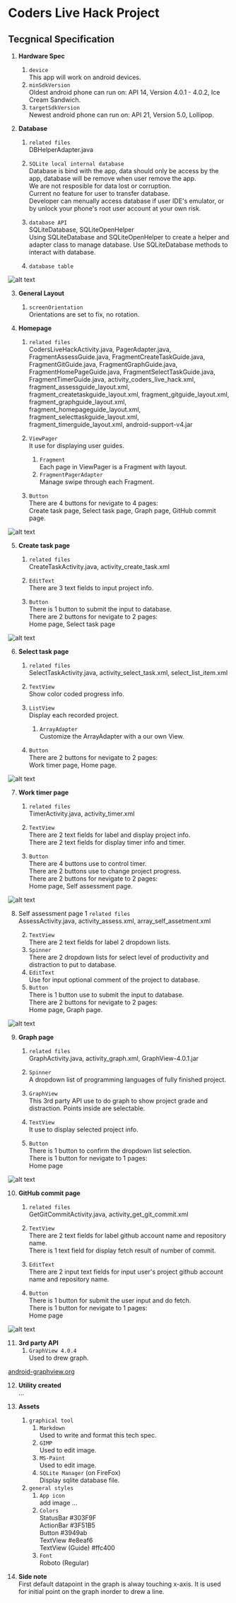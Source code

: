 # Coders Live Hack Project

## Tecgnical Specification

1. **Hardware Spec**  
	1. `device`  
This app will work on android devices.
	2. `minSdkVersion`  
Oldest android phone can run on: API 14, Version 4.0.1 - 4.0.2, Ice Cream Sandwich.
	3. `targetSdkVersion`  
Newest android phone can run on: API 21, Version 5.0, Lollipop.


2. **Database**  
	1. `related files`  
DBHelperAdapter.java

	2. `SQLite local internal database`  
Database is bind with the app, data should only be access by the app, database will be remove when user remove the app.  
We are not resposible for data lost or corruption.  
Current no feature for user to transfer database.  
Developer can menually access database if user IDE's emulator, or by unlock your phone's root user account at your own risk.

	3. `database API`  
SQLiteDatabase, SQLiteOpenHelper  
Using SQLiteDatabase and SQLiteOpenHelper to create a helper and adapter class to manage database. Use SQLiteDatabase methods to interact with database.

	4. `database table`  

![alt text](http://hills.ccsf.edu/~yliu192/CodersLiveHack/guide_database.png)


3. **General Layout**  
	1. `screenOrientation`  
Orientations are set to fix, no rotation.


4. **Homepage**  
	1. `related files`  
CodersLiveHackActivity.java, PagerAdapter.java, FragmentAssessGuide.java, FragmentCreateTaskGuide.java, FragmentGitGuide.java, FragmentGraphGuide.java, FragmentHomePageGuide.java, FragmentSelectTaskGuide.java, FragmentTimerGuide.java, activity_coders_live_hack.xml, fragment_assessguide_layout.xml, fragment_createtaskguide_layout.xml, fragment_gitguide_layout.xml, fragment_graphguide_layout.xml, fragment_homepageguide_layout.xml, fragment_selecttaskguide_layout.xml, fragment_timerguide_layout.xml, android-support-v4.jar

	2. `ViewPager`  
It use for displaying user guides.
		1. `Fragment`  
		Each page in ViewPager is a Fragment with layout.
		2. `FragmentPagerAdapter`  
		Manage swipe through each Fragment.
	3. `Button`  
There are 4 buttons for nevigate to 4 pages:  
Create task page, Select task page, Graph page, GitHub commit page.

![alt text](http://hills.ccsf.edu/~yliu192/CodersLiveHack/guide_home.png)


5. **Create task page**  
	1. `related files`  
CreateTaskActivity.java, activity_create_task.xml

	2. `EditText`  
There are 3 text fields to input project info.
	3. `Button`  
There is 1 button to submit the input to database.  
There are 2 buttons for nevigate to 2 pages:  
Home page, Select task page

![alt text](http://hills.ccsf.edu/~yliu192/CodersLiveHack/guide_create.png)


6. **Select task page**  
	1. `related files`  
SelectTaskActivity.java, activity_select_task.xml, select_list_item.xml

	2. `TextView`  
Show color coded progress info.
	3. `ListView`  
Display each recorded project.
		1. `ArrayAdapter`  
		Customize the ArrayAdapter with a our own View.
	4. `Button`  
There are 2 buttons for nevigate to 2 pages:  
Work timer page, Home page.

![alt text](http://hills.ccsf.edu/~yliu192/CodersLiveHack/guide_select.png)


7. **Work timer page**  
	1. `related files`  
TimerActivity.java, activity_timer.xml

	2. `TextView`  
There are 2 text fields for label and display project info.  
There are 2 text fields for display timer info and timer.
	3. `Button`  
There are 4 buttons use to control timer.  
There are 2 buttons use to change project progress.  
There are 2 buttons for nevigate to 2 pages:  
Home page, Self assessment page.

![alt text](http://hills.ccsf.edu/~yliu192/CodersLiveHack/guide_timer.png)


8. Self assessment page
	1 `related files`  
AssessActivity.java, activity_assess.xml, array_self_assetment.xml

	2. `TextView`  
There are 2 text fields for label 2 dropdown lists.
	3. `Spinner`  
There are 2 dropdown lists for select level of productivity and distraction to put to database.
	4. `EditText`  
Use for input optional comment of the project to database.
	5. `Button`  
There is 1 button use to submit the input to database.  
There are 2 buttons for nevigate to 2 pages:  
Home page, Graph page.

![alt text](http://hills.ccsf.edu/~yliu192/CodersLiveHack/guide_assess.png)


9. **Graph page**  
	1. `related files`  
GraphActivity.java, activity_graph.xml, GraphView-4.0.1.jar

	2. `Spinner`  
A dropdown list of programming languages of fully finished project.
	3. `GraphView`  
This 3rd party API use to do graph to show project grade and distraction. Points inside are selectable.
	4. `TextView`  
It use to display selected project info.
	5. `Button`  
There is 1 button to confirm the dropdown list selection.  
There is 1 button for nevigate to 1 pages:  
Home page

![alt text](http://hills.ccsf.edu/~yliu192/CodersLiveHack/guide_graph.png)


10. **GitHub commit page**  
	1. `related files`  
GetGitCommitActivity.java, activity_get_git_commit.xml

	2. `TextView`  
There are 2 text fields for label github account name and repository name.  
There is 1 text field for display fetch result of number of commit.
	3. `EditText`  
There are 2 input text fields for input user's project github account name and repository name.
	4. `Button`  
There is 1 button for submit the user input and do fetch.  
There is 1 button for nevigate to 1 pages:  
Home page

![alt text](http://hills.ccsf.edu/~yliu192/CodersLiveHack/guide_git.png)


11. **3rd party API**  
	1. `GraphView 4.0.4`  
Used to drew graph.

[android-graphview.org](http://www.android-graphview.org/)


12. **Utility created**  
...


13. **Assets**  
	1. `graphical tool`  
		1. `Markdown`  
		Used to write and format this tech spec.
		2. `GIMP`  
		Used to edit image.
		3. `MS-Paint`  
		Used to edit image.
		4. `SQLite Manager` (on FireFox)  
		Display sqlite database file.
	2. `general styles`  
		1. `App icon`  
		add image ...
		2. `Colors`  
		StatusBar #303F9F  
		ActionBar #3F51B5  
		Button #3949ab  
		TextView #e8eaf6  
		TextView (Guide) #ffc400
		3. `Font`  
		Roboto (Regular)

14. **Side note**  
First default datapoint in the graph is alway touching x-axis. It is used for initial point on the graph inorder to drew a line.


	

